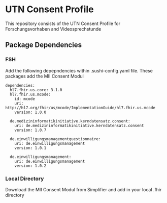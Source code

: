 # UTN Consent Profile
This repository consists of the UTN Consent Profile for Forschungsvorhaben and Videosprechstunde
## Package Dependencies
### FSH
Add the following depepndencies within .sushi-config.yaml file. These packages add the MII Consent Modul 

```
dependencies:
  hl7.fhir.us.core: 3.1.0
  hl7.fhir.us.mcode:
    id: mcode
    uri: http://hl7.org/fhir/us/mcode/ImplementationGuide/hl7.fhir.us.mcode 
    version: 1.0.0

  de.medizininformatikinitiative.kerndatensatz.consent:
    uri: de.medizininformatikinitiative.kerndatensatz.consent
    version: 1.0.7

  de.einwilligungsmanagementquestionnaire:
    uri: de.einwilligungsmanagement
    version: 1.0.1

  de.einwilligungsmanagement:
    uri: de.einwilligungsmanagement
    version: 1.0.2
```
### Local Directory

Download the MII Consent Modul from Simplifier and add in your local .fhir directory
